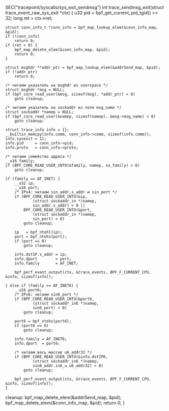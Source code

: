 SEC("tracepoint/syscalls/sys_exit_sendmsg")
int trace_sendmsg_exit(struct trace_event_raw_sys_exit *ctx) {
    u32 pid = bpf_get_current_pid_tgid() >> 32;
    long ret = ctx->ret;

    struct conn_info_t *conn_info = bpf_map_lookup_elem(&conn_info_map, &pid);
    if (!conn_info)
        return 0;
    if (ret < 0) {
        bpf_map_delete_elem(&conn_info_map, &pid);
        return 0;
    }

    struct msghdr **addr_ptr = bpf_map_lookup_elem(&addrSend_map, &pid);
    if (!addr_ptr)
        return 0;

    /* читаем указатель на msghdr из userspace */
    struct msghdr *msg = NULL;
    if (bpf_core_read_user(&msg, sizeof(msg), *addr_ptr) < 0)
        goto cleanup;

    /* читаем указатель на sockaddr из поля msg_name */
    struct sockaddr *namep = NULL;
    if (bpf_core_read_user(&namep, sizeof(namep), &msg->msg_name) < 0)
        goto cleanup;

    struct trace_info info = {};
    __builtin_memcpy(info.comm, conn_info->comm, sizeof(info.comm));
    info.sysexit = 11;
    info.pid     = conn_info->pid;
    info.proto   = conn_info->proto;

    /* читаем семейство адреса */
    __u16 family;
    if (BPF_CORE_READ_USER_INTO(&family, namep, sa_family) < 0)
        goto cleanup;

    if (family == AF_INET) {
        __u32 ip;
        __u16 port;
        /* IPv4: читаем sin_addr.s_addr и sin_port */
        if (BPF_CORE_READ_USER_INTO(&ip,
                (struct sockaddr_in *)namep,
                sin_addr.s_addr) < 0 ||
            BPF_CORE_READ_USER_INTO(&port,
                (struct sockaddr_in *)namep,
                sin_port) < 0)
            goto cleanup;

        ip   = bpf_ntohl(ip);
        port = bpf_ntohs(port);
        if (port == 0)
            goto cleanup;

        info.dstIP.s_addr = ip;
        info.dport        = port;
        info.family       = AF_INET;

        bpf_perf_event_output(ctx, &trace_events, BPF_F_CURRENT_CPU, &info, sizeof(info));

    } else if (family == AF_INET6) {
        __u16 port6;
        /* IPv6: читаем sin6_port */
        if (BPF_CORE_READ_USER_INTO(&port6,
                (struct sockaddr_in6 *)namep,
                sin6_port) < 0)
            goto cleanup;

        port6 = bpf_ntohs(port6);
        if (port6 == 0)
            goto cleanup;

        info.family = AF_INET6;
        info.dport  = port6;

        /* читаем весь массив u6_addr32 */
        if (BPF_CORE_READ_USER_INTO(&info.dstIP6,
                (struct sockaddr_in6 *)namep,
                sin6_addr.in6_u.u6_addr32) < 0)
            goto cleanup;

        bpf_perf_event_output(ctx, &trace_events, BPF_F_CURRENT_CPU, &info, sizeof(info));
    }

cleanup:
    bpf_map_delete_elem(&addrSend_map, &pid);
    bpf_map_delete_elem(&conn_info_map, &pid);
    return 0;
}






